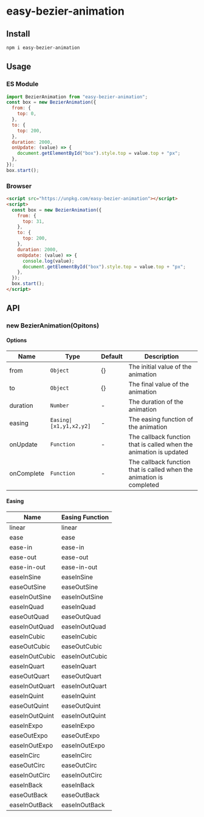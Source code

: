 # easy-bezier-animation

## Install

```bash
npm i easy-bezier-animation
```

## Usage

### ES Module

```js
import BezierAnimation from "easy-bezier-animation";
const box = new BezierAnimation({
  from: {
    top: 0,
  },
  to: {
    top: 200,
  },
  duration: 2000,
  onUpdate: (value) => {
    document.getElementById("box").style.top = value.top + "px";
  },
});
box.start();
```

### Browser

```html
<script src="https://unpkg.com/easy-bezier-animation"></script>
<script>
  const box = new BezierAnimation({
    from: {
      top: 31,
    },
    to: {
      top: 200,
    },
    duration: 2000,
    onUpdate: (value) => {
      console.log(value);
      document.getElementById("box").style.top = value.top + "px";
    },
  });
  box.start();
</script>
```

## API

### new BezierAnimation(Opitons)

#### Options

| Name       | Type                    | Default | Description                                                          |
| ---------- | ----------------------- | ------- | -------------------------------------------------------------------- |
| from       | `Object`                | {}      | The initial value of the animation                                   |
| to         | `Object`                | {}      | The final value of the animation                                     |
| duration   | `Number`                | -       | The duration of the animation                                        |
| easing     | `Easing\|[x1,y1,x2,y2]` | -       | The easing function of the animation                                 |
| onUpdate   | `Function`              | -       | The callback function that is called when the animation is updated   |
| onComplete | `Function`              | -       | The callback function that is called when the animation is completed |

#### Easing

| Name           | Easing Function |
| -------------- | --------------- |
| linear         | linear          |
| ease           | ease            |
| ease-in        | ease-in         |
| ease-out       | ease-out        |
| ease-in-out    | ease-in-out     |
| easeInSine     | easeInSine      |
| easeOutSine    | easeOutSine     |
| easeInOutSine  | easeInOutSine   |
| easeInQuad     | easeInQuad      |
| easeOutQuad    | easeOutQuad     |
| easeInOutQuad  | easeInOutQuad   |
| easeInCubic    | easeInCubic     |
| easeOutCubic   | easeOutCubic    |
| easeInOutCubic | easeInOutCubic  |
| easeInQuart    | easeInQuart     |
| easeOutQuart   | easeOutQuart    |
| easeInOutQuart | easeInOutQuart  |
| easeInQuint    | easeInQuint     |
| easeOutQuint   | easeOutQuint    |
| easeInOutQuint | easeInOutQuint  |
| easeInExpo     | easeInExpo      |
| easeOutExpo    | easeOutExpo     |
| easeInOutExpo  | easeInOutExpo   |
| easeInCirc     | easeInCirc      |
| easeOutCirc    | easeOutCirc     |
| easeInOutCirc  | easeInOutCirc   |
| easeInBack     | easeInBack      |
| easeOutBack    | easeOutBack     |
| easeInOutBack  | easeInOutBack   |
